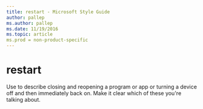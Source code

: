 ```yaml
---
title: restart - Microsoft Style Guide
author: pallep
ms.author: pallep
ms.date: 11/19/2016
ms.topic: article
ms.prod = non-product-specific
---
```


# restart

Use to
describe closing and reopening a program or app or turning a device off
and then immediately back on. Make it clear which of these you're
talking about.
